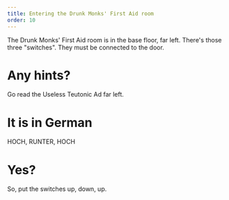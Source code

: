 ```yaml
---
title: Entering the Drunk Monks' First Aid room
order: 10
---
```


The Drunk Monks' First Aid room is in the base floor, far left.
There's those three "switches". They must be connected to the door.

# Any hints?
Go read the Useless Teutonic Ad far left.

# It is in German
HOCH, RUNTER, HOCH

# Yes?
So, put the switches up, down, up.

